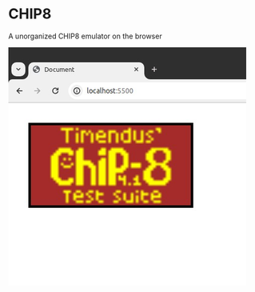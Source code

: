 # CHIP8
A unorganized CHIP8 emulator on the browser

<img src="https://github.com/WasixXD/CHIP8/blob/main/chip8.jpg"/>
